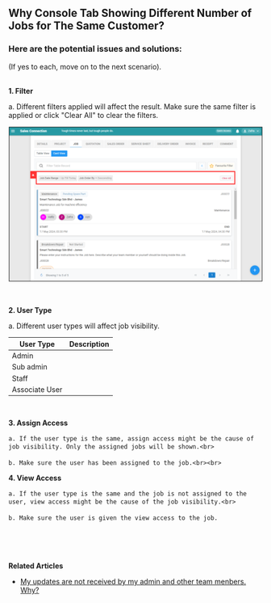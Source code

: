 ## Why Console Tab Showing Different Number of Jobs for The Same Customer?

### Here are the potential issues and solutions:
(If yes to each, move on to the next scenario).<br><br>

**1. Filter**<br>

a. Different filters applied will affect the result. Make sure the same filter is applied or click "Clear All" to clear the filters.<br>

   <p align="center">
      <img src="img2/Different_Number_Jobs_For_Same_Customer_Step_1a.png" alt="Different Number Jobs for Same Custoemr Step 1a">
   </p>
   <br>
    
**2. User Type**<br>
  
a. Different user types will affect job visibility. <br>

   | User Type | Description |
   |-----------|-------------|
   | Admin |  |
   | Sub admin |  |
   | Staff |  |
   | Associate User |  |

   <br>
     
**3. Assign Access**<br>

    a. If the user type is the same, assign access might be the cause of job visibility. Only the assigned jobs will be shown.<br>

    b. Make sure the user has been assigned to the job.<br><br>

**4. View Access**<br>

    a. If the user type is the same and the job is not assigned to the user, view access might be the cause of the job visibility.<br>

    b. Make sure the user is given the view access to the job.
<br><br><br>

**Related Articles**<br>
- [My updates are not received by my admin and other team menbers. Why?](Updates_Not_Received_by_Team_Members.md)
